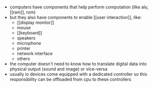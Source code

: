 - computers have components that help perform computation (like alu, [[ram]], rom)
- but they also have components to enable [[user interaction]], like:
	- [[display monitor]]
	- mouse
	- [[keyboard]]
	- speakers
	- microphone
	- printer
	- network interface
	- others
- the computer doesn't need to know how to translate digital data into physical output (sound and image) or vice-versa
- usually io devices come equipped with a dedicated controller so this responsibility can be offloaded from cpu to these controllers
